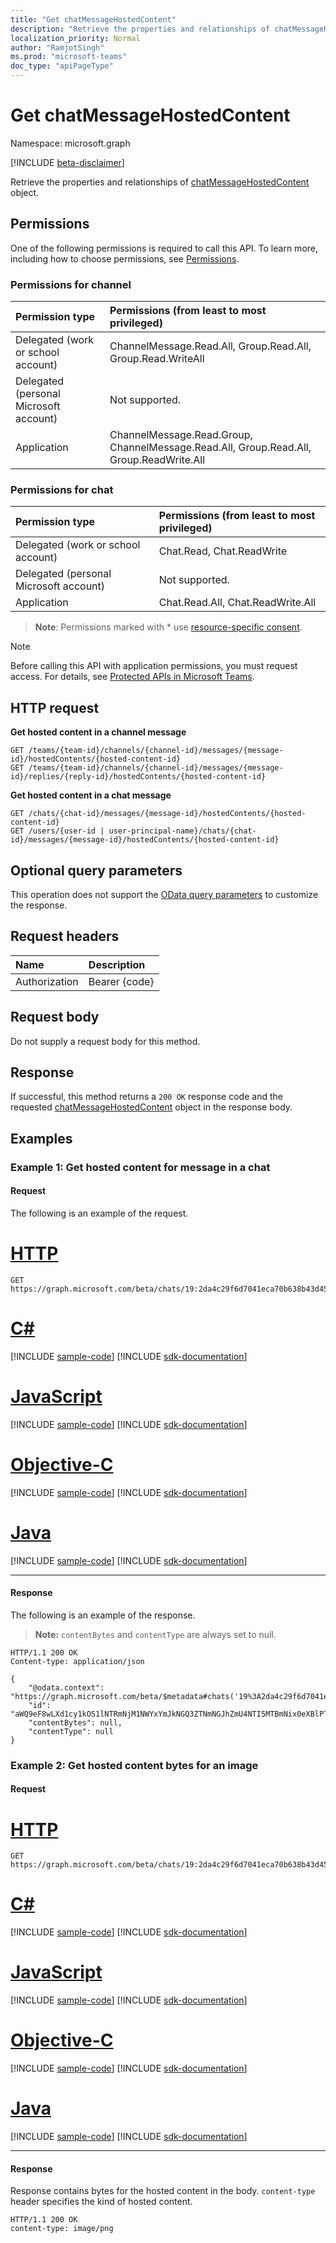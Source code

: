 ```yaml
---
title: "Get chatMessageHostedContent"
description: "Retrieve the properties and relationships of chatMessageHostedContent object."
localization_priority: Normal
author: "RamjotSingh"
ms.prod: "microsoft-teams"
doc_type: "apiPageType"
---
```


# Get chatMessageHostedContent

Namespace: microsoft.graph

[!INCLUDE [beta-disclaimer](../../includes/beta-disclaimer.md)]

Retrieve the properties and relationships of [chatMessageHostedContent](../resources/chatmessagehostedcontent.md) object.

## Permissions

One of the following permissions is required to call this API. To learn more, including how to choose permissions, see [Permissions](/graph/permissions-reference).

### Permissions for channel

| Permission type                        | Permissions (from least to most privileged) |
|:---------------------------------------|:--------------------------------------------|
|Delegated (work or school account)| ChannelMessage.Read.All, Group.Read.All, Group.Read.WriteAll |
|Delegated (personal Microsoft account)|Not supported.|
|Application| ChannelMessage.Read.Group, ChannelMessage.Read.All, Group.Read.All, Group.ReadWrite.All |

### Permissions for chat

| Permission type                        | Permissions (from least to most privileged) |
|:---------------------------------------|:--------------------------------------------|
|Delegated (work or school account)| Chat.Read, Chat.ReadWrite|
|Delegated (personal Microsoft account)|Not supported.|
|Application| Chat.Read.All, Chat.ReadWrite.All|

> **Note**: Permissions marked with * use [resource-specific consent]( https://aka.ms/teams-rsc).

> [!NOTE]
> Before calling this API with application permissions, you must request access. For details, see [Protected APIs in Microsoft Teams](/graph/teams-protected-apis).

## HTTP request

**Get hosted content in a channel message**
<!-- { "blockType": "ignored" } -->
```http
GET /teams/{team-id}/channels/{channel-id}/messages/{message-id}/hostedContents/{hosted-content-id}
GET /teams/{team-id}/channels/{channel-id}/messages/{message-id}/replies/{reply-id}/hostedContents/{hosted-content-id}
```

**Get hosted content in a chat message**
<!-- { "blockType": "ignored" } -->
```http
GET /chats/{chat-id}/messages/{message-id}/hostedContents/{hosted-content-id}
GET /users/{user-id | user-principal-name}/chats/{chat-id}/messages/{message-id}/hostedContents/{hosted-content-id}
```

## Optional query parameters

This operation does not support the [OData query parameters](/graph/query-parameters) to customize the response.

## Request headers

| Name      |Description|
|:----------|:----------|
| Authorization | Bearer {code} |

## Request body

Do not supply a request body for this method.

## Response

If successful, this method returns a `200 OK` response code and the requested [chatMessageHostedContent](../resources/chatmessagehostedcontent.md) object in the response body.

## Examples

### Example 1: Get hosted content for message in a chat

#### Request

The following is an example of the request.


# [HTTP](#tab/http)
<!-- {
  "blockType": "request",
  "name": "get_hostedcontentchatmessage_1"
}-->
```msgraph-interactive
GET https://graph.microsoft.com/beta/chats/19:2da4c29f6d7041eca70b638b43d45437@thread.v2/messages/1615971548136/hostedContents/aWQ9eF8wLXd1cy1kOS1lNTRmNjM1NWYxYmJkNGQ3ZTNmNGJhZmU4NTI5MTBmNix0eXBlPTEsdXJsPWh0dHBzOi8vdXMtYXBpLmFzbS5za3lwZS5jb20vdjEvb2JqZWN0cy8wLXd1cy1kOS1lNTRmNjM1NWYxYmJkNGQ3ZTNmNGJhZmU4NTI5MTBmNi92aWV3cy9pbWdv
```
# [C#](#tab/csharp)
[!INCLUDE [sample-code](../includes/snippets/csharp/get-hostedcontentchatmessage-1-csharp-snippets.md)]
[!INCLUDE [sdk-documentation](../includes/snippets/snippets-sdk-documentation-link.md)]

# [JavaScript](#tab/javascript)
[!INCLUDE [sample-code](../includes/snippets/javascript/get-hostedcontentchatmessage-1-javascript-snippets.md)]
[!INCLUDE [sdk-documentation](../includes/snippets/snippets-sdk-documentation-link.md)]

# [Objective-C](#tab/objc)
[!INCLUDE [sample-code](../includes/snippets/objc/get-hostedcontentchatmessage-1-objc-snippets.md)]
[!INCLUDE [sdk-documentation](../includes/snippets/snippets-sdk-documentation-link.md)]

# [Java](#tab/java)
[!INCLUDE [sample-code](../includes/snippets/java/get-hostedcontentchatmessage-1-java-snippets.md)]
[!INCLUDE [sdk-documentation](../includes/snippets/snippets-sdk-documentation-link.md)]

---

#### Response

The following is an example of the response.

> **Note:** `contentBytes` and `contentType` are always set to null.

<!-- {
  "blockType": "response",
  "truncated": true,
  "@odata.type": "microsoft.graph.chatMessageHostedContent"
} -->
```http
HTTP/1.1 200 OK
Content-type: application/json

{
    "@odata.context": "https://graph.microsoft.com/beta/$metadata#chats('19%3A2da4c29f6d7041eca70b638b43d45437%40thread.v2')/messages('1615971548136')/hostedContents/$entity",
    "id": "aWQ9eF8wLXd1cy1kOS1lNTRmNjM1NWYxYmJkNGQ3ZTNmNGJhZmU4NTI5MTBmNix0eXBlPTEsdXJsPWh0dHBzOi8vdXMtYXBpLmFzbS5za3lwZS5jb20vdjEvb2JqZWN0cy8wLXd1cy1kOS1lNTRmNjM1NWYxYmJkNGQ3ZTNmNGJhZmU4NTI5MTBmNi92aWV3cy9pbWdv",
    "contentBytes": null,
    "contentType": null
}
```

### Example 2: Get hosted content bytes for an image

#### Request


# [HTTP](#tab/http)
<!-- {
  "blockType": "request",
  "name": "get_hostedcontentchatmessage_2"
}-->
```msgraph-interactive
GET https://graph.microsoft.com/beta/chats/19:2da4c29f6d7041eca70b638b43d45437@thread.v2/messages/1615971548136/hostedContents/aWQ9eF8wLXd1cy1kOS1lNTRmNjM1NWYxYmJkNGQ3ZTNmNGJhZmU4NTI5MTBmNix0eXBlPTEsdXJsPWh0dHBzOi8vdXMtYXBpLmFzbS5za3lwZS5jb20vdjEvb2JqZWN0cy8wLXd1cy1kOS1lNTRmNjM1NWYxYmJkNGQ3ZTNmNGJhZmU4NTI5MTBmNi92aWV3cy9pbWdv/$value
```
# [C#](#tab/csharp)
[!INCLUDE [sample-code](../includes/snippets/csharp/get-hostedcontentchatmessage-2-csharp-snippets.md)]
[!INCLUDE [sdk-documentation](../includes/snippets/snippets-sdk-documentation-link.md)]

# [JavaScript](#tab/javascript)
[!INCLUDE [sample-code](../includes/snippets/javascript/get-hostedcontentchatmessage-2-javascript-snippets.md)]
[!INCLUDE [sdk-documentation](../includes/snippets/snippets-sdk-documentation-link.md)]

# [Objective-C](#tab/objc)
[!INCLUDE [sample-code](../includes/snippets/objc/get-hostedcontentchatmessage-2-objc-snippets.md)]
[!INCLUDE [sdk-documentation](../includes/snippets/snippets-sdk-documentation-link.md)]

# [Java](#tab/java)
[!INCLUDE [sample-code](../includes/snippets/java/get-hostedcontentchatmessage-2-java-snippets.md)]
[!INCLUDE [sdk-documentation](../includes/snippets/snippets-sdk-documentation-link.md)]

---


#### Response

Response contains bytes for the hosted content in the body. `content-type` header specifies the kind of hosted content.

<!-- {
  "blockType": "response",
  "truncated": true,
  "@odata.type": "microsoft.graph.chatMessageHostedContent"
} -->

```http
HTTP/1.1 200 OK
content-type: image/png
```

<!-- uuid: 16cd6b66-4b1a-43a1-adaf-3a886856ed98
2019-02-04 14:57:30 UTC -->
<!-- {
  "type": "#page.annotation",
  "description": "Get chatMessageHostedContent",
  "keywords": "",
  "section": "documentation",
  "tocPath": "",
  "suppressions": [
  ]
}-->


